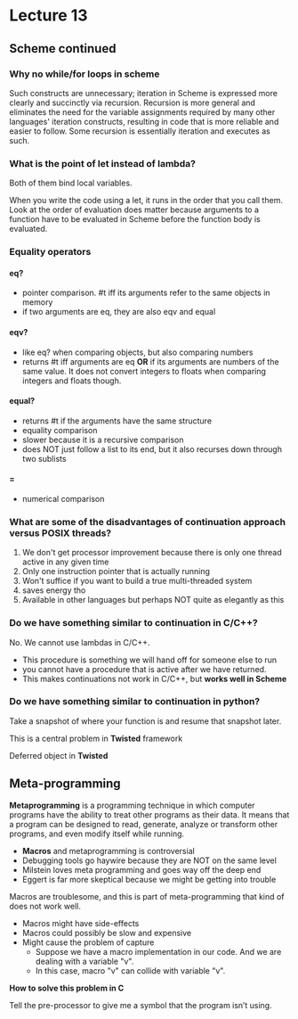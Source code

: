 # Lecture 13

## Scheme continued

### Why no while/for loops in scheme

Such constructs are unnecessary; iteration in Scheme is expressed more clearly and succinctly via recursion. Recursion is more general and eliminates the need for the variable assignments required by many other languages' iteration constructs, resulting in code that is more reliable and easier to follow. Some recursion is essentially iteration and executes as such.

### What is the point of let instead of lambda? 

Both of them bind local variables.

When you write the code using a let, it runs in the order that you call them. Look at the order of evaluation does matter because arguments to a function have to be evaluated in Scheme before the function body is evaluated. 

### Equality operators

#### eq? 

* pointer comparison. \#t iff its arguments refer to the same objects in memory
* if two arguments are eq, they are also eqv and equal 

#### eqv?

* like eq? when comparing objects, but also comparing numbers
* returns \#t iff arguments are eq **OR** if its arguments are numbers of the same value. It does not convert integers to floats when comparing integers and floats though.

#### equal?

* returns \#t if the arguments have the same structure
* equality comparison
* slower because it is a recursive comparison
* does NOT just follow a list to its end, but it also recurses down through two sublists

#### =

* numerical comparison 

### What are some of the disadvantages of continuation approach versus POSIX threads?

1. We don't get processor improvement because there is only one thread active in any given time
2. Only one instruction pointer that is actually running
3. Won't suffice if you want to build a true multi-threaded system
4. saves energy tho
5. Available in other languages but perhaps NOT quite as elegantly as this 

### Do we have something similar to continuation in C/C++?

No. We cannot use lambdas in C/C++.

* This procedure is something we will hand off for someone else to run
* you cannot have a procedure that is active after we have returned.
* This makes continuations not work in C/C++, but **works well in Scheme**

### Do we have something similar to continuation in python?

Take a snapshot of where your function is and resume that snapshot later.

This is a central problem in **Twisted** framework

Deferred object in **Twisted**

## Meta-programming

 **Metaprogramming** is a programming technique in which computer programs have the ability to treat other programs as their data. It means that a program can be designed to read, generate, analyze or transform other programs, and even modify itself while running.

* **Macros** and metaprogramming is controversial
* Debugging tools go haywire because they are NOT on the same level
* Milstein loves meta programming and goes way off the deep end
* Eggert is far more skeptical because we might be getting into trouble

Macros are troublesome, and this is part of meta-programming that kind of does not work well. 

* Macros might have side-effects
* Macros could possibly be slow and expensive
* Might cause the problem of capture
  * Suppose we have a macro implementation in our code. And we are dealing with a variable "v".
  * In this case, macro "v" can collide with variable "v".

**How to solve this problem in C**

Tell the pre-processor to give me a symbol that the program isn’t using. 





